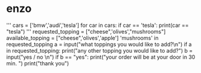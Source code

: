 # enzo
'''
cars = ['bmw','audi','tesla']
for car in cars:
  if car == 'tesla':
    print(car == "tesla")
'''
requested_topping = ["cheese",'olives',"mushrooms"]
available_topping = ["cheese",'olives','apple']
'mushrooms' in requested_topping
a = input("what toppings you would like to add?\n")
if a in requested_topping:
  print("any other topping you would like to add?")
  b = input("yes / no \n")
  if b == "yes":
    print("your order will be at your door in 30 min. ")
print("thank you")
